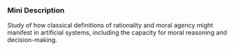 ### Mini Description

Study of how classical definitions of rationality and moral agency might manifest in artificial systems, including the capacity for moral reasoning and decision-making.
